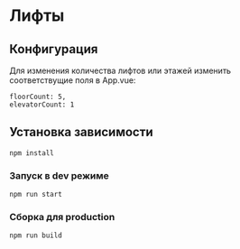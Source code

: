 # Лифты

## Конфигурация

Для изменения количества лифтов или этажей изменить соответствущие поля в App.vue:

```
floorCount: 5,
elevatorCount: 1
```

## Установка зависимости

```
npm install
```

### Запуск в dev режиме

```
npm run start
```

### Сборка для production

```
npm run build
```
